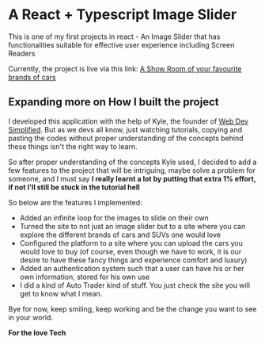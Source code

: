 # A React + Typescript Image Slider

This is one of my first projects in react - An Image Slider that has functionalities suitable for effective user experience including Screen Readers

Currently, the project is live via this link: [A Show Room of your favourite brands of cars](https://imageslider.vercel.app)

## Expanding more on How I built the project

I developed this application with the help of Kyle, the founder of [Web Dev Simplified](https://youtube.com/webdevsimplified). But as we devs all know, just watching tutorials, copying and pasting the codes without proper understanding of the concepts behind these things isn't the right way to learn.

So after proper understanding of the concepts Kyle used, I decided to add a few features to the project that will be intriguing, maybe solve a problem for someone, and I must say <b>I really learnt a lot by putting that extra 1% effort, if not I'll still be stuck in the tutorial hell</b>

So below are the features I implemented:

- Added an infinite loop for the images to slide on their own
- Turned the site to not just an image slider but to a site where you can explore the different brands of cars and SUVs one would love
- Configured the platform to a site where you can upload the cars you would love to buy (of course, even though we have to work, it is our desire to have these fancy things and experience comfort and luxury)
- Added an authentication system such that a user can have his or her own information, stored for his own use
- I did a kind of Auto Trader kind of stuff. You just check the site you will get to know what I mean.

Bye for now, keep smiling, keep working and be the change you want to see in your world.

<b>For the love Tech</b>
